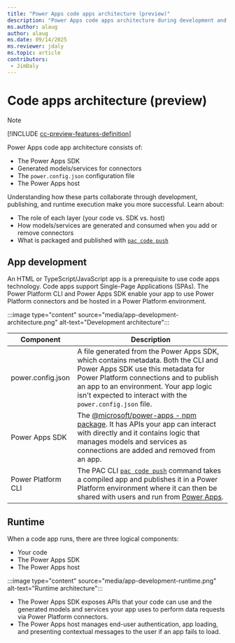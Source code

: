 ```yaml
---
title: "Power Apps code apps architecture (preview)"
description: "Power Apps code apps architecture during development and runtime"
ms.author: alaug
author: alaug
ms.date: 09/14/2025
ms.reviewer: jdaly
ms.topic: article
contributors:
 - JimDaly
---
```

# Code apps architecture (preview)

> [!NOTE]
> [!INCLUDE [cc-preview-features-definition](../../includes/cc-preview-features-definition.md)]

Power Apps code app architecture consists of:

- The Power Apps SDK
- Generated models/services for connectors
- The `power.config.json` configuration file
- The Power Apps host

Understanding how these parts collaborate through development, publishing, and runtime execution make you more successful. Learn about:

- The role of each layer (your code vs. SDK vs. host)
- How models/services are generated and consumed when you add or remove connectors
- What is packaged and published with [`pac code push`](/power-platform/developer/cli/reference/code#pac-code-push)

## App development

An HTML or TypeScript/JavaScript app is a prerequisite to use code apps technology. Code apps support Single-Page Applications (SPAs). The Power Platform CLI and Power Apps SDK enable your app to use Power Platform connectors and be hosted in a Power Platform environment.

:::image type="content" source="media/app-development-architecture.png" alt-text="Development architecture":::

|Component|Description  |
|---------|---------|
|power.config.json|A file generated from the Power Apps SDK, which contains metadata. Both the CLI and Power Apps SDK use this metadata for Power Platform connections and to publish an app to an environment. Your app logic isn't expected to interact with the `power.config.json` file.|
|Power Apps SDK|The [@microsoft/power-apps - npm package](https://www.npmjs.com/package/@microsoft/power-apps). It has APIs your app can interact with directly and it contains logic that manages models and services as connections are added and removed from an app.|
|Power Platform CLI|The PAC CLI [`pac code push`](/power-platform/developer/cli/reference/code#pac-code-push) command takes a compiled app and publishes it in a Power Platform environment where it can then be shared with users and run from [Power Apps](https://make.powerapps.com).|

## Runtime

When a code app runs, there are three logical components:

- Your code
- The Power Apps SDK
- The Power Apps host

:::image type="content" source="media/app-development-runtime.png" alt-text="Runtime architecture":::

- The Power Apps SDK exposes APIs that your code can use and the generated models and services your app uses to perform data requests via Power Platform connectors.
- The Power Apps host manages end-user authentication, app loading, and presenting contextual messages to the user if an app fails to load.
